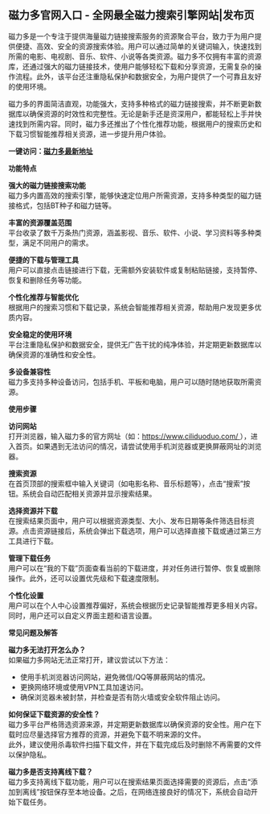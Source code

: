 <h2>磁力多官网入口 - 全网最全磁力搜索引擎网站|发布页</h2>
<p>磁力多是一个专注于提供海量磁力链接搜索服务的资源聚合平台，致力于为用户提供便捷、高效、安全的资源搜索体验。用户可以通过简单的关键词输入，快速找到所需的电影、电视剧、音乐、软件、小说等各类资源。磁力多不仅拥有丰富的资源库，还通过强大的磁力链接技术，使用户能够轻松下载和分享资源，无需复杂的操作流程。此外，该平台还注重隐私保护和数据安全，为用户提供了一个可靠且友好的使用环境。</p>
<p>磁力多的界面简洁直观，功能强大，支持多种格式的磁力链接搜索，并不断更新数据库以确保资源的时效性和完整性。无论是新手还是资深用户，都能轻松上手并快速找到所需内容。同时，磁力多还推出了个性化推荐功能，根据用户的搜索历史和下载习惯智能推荐相关资源，进一步提升用户体验。</p>
<p><strong>一键访问：</strong><a href="https://www.xxsnav.com/sites/17535.html"><strong>磁力多最新地址</strong></a></p>
<p><strong>功能特点</strong></p>
<p><strong>强大的磁力链接搜索功能</strong><br>磁力多内置高效的搜索引擎，能够快速定位用户所需资源，支持多种类型的磁力链接格式，包括BT种子和磁力链等。</p>
<p><strong>丰富的资源覆盖范围</strong><br>平台收录了数千万条热门资源，涵盖影视、音乐、软件、小说、学习资料等多种类型，满足不同用户的需求。</p>
<p><strong>便捷的下载与管理工具</strong><br>用户可以直接点击链接进行下载，无需额外安装软件或复制粘贴链接，支持暂停、恢复和删除任务等功能。</p>
<p><strong>个性化推荐与智能优化</strong><br>根据用户的搜索习惯和下载记录，系统会智能推荐相关资源，帮助用户发现更多优质内容。</p>
<p><strong>安全稳定的使用环境</strong><br>平台注重隐私保护和数据安全，提供无广告干扰的纯净体验，并定期更新数据库以确保资源的准确性和安全性。</p>
<p><strong>多设备兼容性</strong><br>磁力多支持多种设备访问，包括手机、平板和电脑，用户可以随时随地获取所需资源。</p>
<p><strong>使用步骤</strong></p>
<p><strong>访问网站</strong><br>打开浏览器，输入磁力多的官方网址（如：<a href="https://www.ciliduoduo.com/">https://www.ciliduoduo.com/ </a>），进入首页。如果遇到无法访问的情况，请尝试使用手机浏览器或更换屏蔽网址的浏览器。</p>
<p><strong>搜索资源</strong><br>在首页顶部的搜索框中输入关键词（如电影名称、音乐标题等），点击“搜索”按钮。系统会自动匹配相关资源并显示搜索结果。</p>
<p><strong>选择资源并下载</strong><br>在搜索结果页面中，用户可以根据资源类型、大小、发布日期等条件筛选目标资源。点击资源链接后，系统会弹出下载选项，用户可以选择直接下载或通过第三方工具进行下载。</p>
<p><strong>管理下载任务</strong><br>用户可以在“我的下载”页面查看当前的下载进度，并对任务进行暂停、恢复或删除操作。此外，还可以设置优先级和下载速度限制。</p>
<p><strong>个性化设置</strong><br>用户可以在个人中心设置推荐偏好，系统会根据历史记录智能推荐更多相关内容。同时，用户还可以自定义界面主题和语言设置。</p>
<p><strong>常见问题及解答</strong></p>
<p><strong>磁力多无法打开怎么办？</strong><br>如果磁力多网站无法正常打开，建议尝试以下方法：</p>
<ul>
	<li>使用手机浏览器访问网站，避免微信/QQ等屏蔽网站的情况。</li>
	<li>更换网络环境或使用VPN工具加速访问。</li>
	<li>确保浏览器未被封禁，并检查是否有防火墙或安全软件阻止访问。</li>
</ul>
<p><strong>如何保证下载资源的安全性？</strong><br>磁力多平台严格筛选资源来源，并定期更新数据库以确保资源的安全性。用户在下载时应尽量选择官方推荐的资源，并避免下载不明来源的文件。<br>此外，建议使用杀毒软件扫描下载文件，并在下载完成后及时删除不再需要的文件以保护隐私。</p>
<p><strong>磁力多是否支持离线下载？</strong><br>磁力多支持离线下载功能，用户可以在搜索结果页面选择需要的资源后，点击“添加到离线”按钮保存至本地设备。之后，在网络连接良好的情况下，系统会自动开始下载任务。</p>
